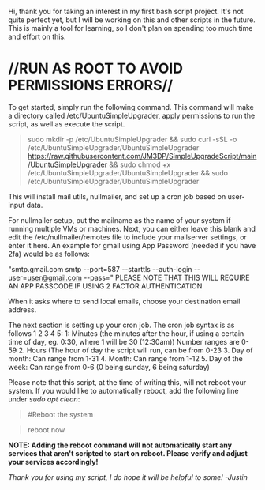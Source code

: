 Hi, thank you for taking an interest in my first bash script project.
It's not quite perfect yet, but I will be working on this and other scripts in the future.
This is mainly a tool for learning, so I don't plan on spending too much time and effort on this.


# //RUN AS ROOT TO AVOID PERMISSIONS ERRORS//

To get started, simply run the following command. This command will make a directory called /etc/UbuntuSimpleUpgrader, apply permissions to run the script, as well as execute the script.

>sudo mkdir -p /etc/UbuntuSimpleUpgrader && sudo curl -sSL -o /etc/UbuntuSimpleUpgrader/UbuntuSimpleUpgrader https://raw.githubusercontent.com/JM3DP/SimpleUpgradeScript/main/UbuntuSimpleUpgrader && sudo chmod +x /etc/UbuntuSimpleUpgrader/UbuntuSimpleUpgrader && sudo /etc/UbuntuSimpleUpgrader/UbuntuSimpleUpgrader

This will install mail utils, nullmailer, and set up a cron job based on user-input data.

For nullmailer setup, put the mailname as the name of your system if running multiple VMs or machines.
Next, you can either leave this blank and edit the /etc/nullmailer/remotes file to include your mailserver settings, or enter it here. An example for gmail using App Password (needed if you have 2fa) would be as follows:

"smtp.gmail.com smtp --port=587 --starttls --auth-login --user=<user@gmail.com> --pass=<passcode>"
    PLEASE NOTE THAT THIS WILL REQUIRE AN APP PASSCODE IF USING 2 FACTOR AUTHENTICATION
  
 When it asks where to send local emails, choose your destination email address.
  
  The next section is setting up your cron job. The cron job syntax is as follows 1 2 3 4 5:
            1: Minutes (the minutes after the hour, if using a certain time of day, eg. 0:30, where 1 will be 30 (12:30am)) Number ranges are 0-59
            2. Hours (The hour of day the script will run, can be from 0-23
            3. Day of month: Can range from 1-31
            4. Month: Can range from 1-12
            5. Day of the week: Can range from 0-6 (0 being sunday, 6 being saturday)
  
  
  
Please note that this script, at the time of writing this, will not reboot your system. If you would like to automatically reboot, add the following line under *sudo apt clean*:
  
  >#Reboot the system
    
   >reboot now
  
  **NOTE: Adding the reboot command will not automatically start any services that aren't scripted to start on reboot. Please verify and adjust your services accordingly!**
  
  *Thank you for using my script, I do hope it will be helpful to some! -Justin*
  
